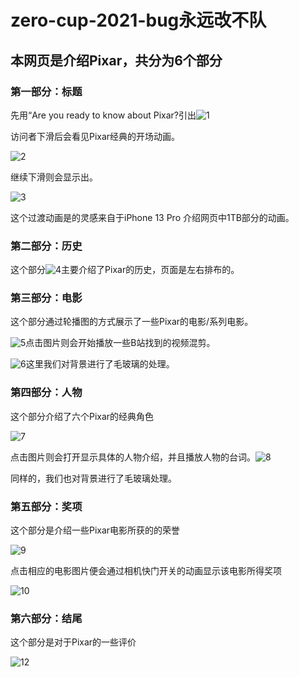 # zero-cup-2021-bug永远改不队
## 本网页是介绍Pixar，共分为6个部分

### 第一部分：标题

先用“Are you ready to know about Pixar?引出![1](/Users/littleweak_duck/Desktop/GIt/zero-cup-2021/readme/1.png)

访问者下滑后会看见Pixar经典的开场动画。

![2](/Users/littleweak_duck/Desktop/GIt/zero-cup-2021/readme/2.png)

继续下滑则会显示出。

![3](/Users/littleweak_duck/Desktop/GIt/zero-cup-2021/readme/3.png)

这个过渡动画是的灵感来自于iPhone 13 Pro 介绍网页中1TB部分的动画。

### 第二部分：历史

这个部分![4](/Users/littleweak_duck/Desktop/GIt/zero-cup-2021/readme/4.png)主要介绍了Pixar的历史，页面是左右排布的。

### 第三部分：电影

这个部分通过轮播图的方式展示了一些Pixar的电影/系列电影。

![5](/Users/littleweak_duck/Desktop/GIt/zero-cup-2021/readme/5.png)点击图片则会开始播放一些B站找到的视频混剪。

![6](/Users/littleweak_duck/Desktop/GIt/zero-cup-2021/readme/6.png)这里我们对背景进行了毛玻璃的处理。



### 第四部分：人物

这个部分介绍了六个Pixar的经典角色

![7](/Users/littleweak_duck/Desktop/GIt/zero-cup-2021/readme/7.png)

点击图片则会打开显示具体的人物介绍，并且播放人物的台词。![8](/Users/littleweak_duck/Desktop/GIt/zero-cup-2021/readme/8.png)



同样的，我们也对背景进行了毛玻璃处理。

### 第五部分：奖项

这个部分是介绍一些Pixar电影所获的的荣誉

![9](/Users/littleweak_duck/Desktop/GIt/zero-cup-2021/readme/9.png)

点击相应的电影图片便会通过相机快门开关的动画显示该电影所得奖项



![10](/Users/littleweak_duck/Desktop/GIt/zero-cup-2021/readme/11.png)

### 第六部分：结尾

这个部分是对于Pixar的一些评价

![12](/Users/littleweak_duck/Desktop/GIt/zero-cup-2021/readme/12.png)
